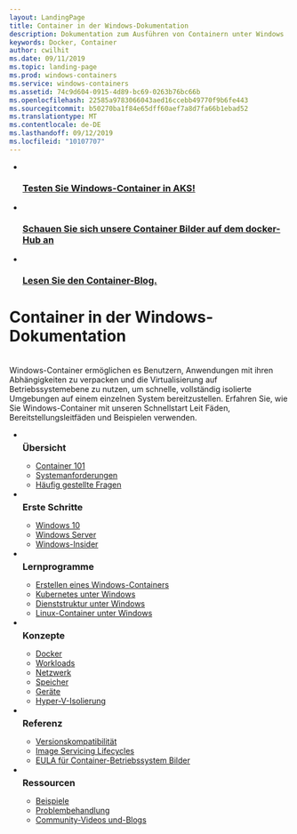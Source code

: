 ```yaml
---
layout: LandingPage
title: Container in der Windows-Dokumentation
description: Dokumentation zum Ausführen von Containern unter Windows
keywords: Docker, Container
author: cwilhit
ms.date: 09/11/2019
ms.topic: landing-page
ms.prod: windows-containers
ms.service: windows-containers
ms.assetid: 74c9d604-0915-4d89-bc69-0263b76bc66b
ms.openlocfilehash: 22585a9783066043aed16ccebb49770f9b6fe443
ms.sourcegitcommit: b50270ba1f84e65dff60aef7a8d7fa66b1ebad52
ms.translationtype: MT
ms.contentlocale: de-DE
ms.lasthandoff: 09/12/2019
ms.locfileid: "10107707"
---
```

<div id="main" class="v2">
    <ul class="cardsY panelContent featuredContent">
        <li>
            <a href="https://docs.microsoft.com/en-us/azure/aks/windows-container-cli" data-linktype="external">
                <div class="cardSize">
                    <div class="cardPadding">
                        <div class="card">
                            <div class="cardImageOuter">
                                <div class="cardImage">
                                    <img src="media/logo_kubernetes.svg" alt="" data-linktype="relative-path">
                                </div>
                            </div>
                            <div class="cardText">
                                <h3>Testen Sie Windows-Container in AKS!</h3>
                            </div>
                        </div>
                    </div>
                </div>
            </a>
        </li>
        <li>
            <a href="https://hub.docker.com/_/microsoft-windows-base-os-images" data-linktype="external">
                <div class="cardSize">
                    <div class="cardPadding">
                        <div class="card">
                            <div class="cardImageOuter">
                                <div class="cardImage">
                                    <img src="media/logo_docker.svg" alt="" data-linktype="relative-path">
                                </div>
                            </div>
                            <div class="cardText">
                                <h3>Schauen Sie sich unsere Container Bilder auf dem docker-Hub an</h3>
                            </div>
                        </div>
                    </div>
                </div>
            </a>
        </li>
        <li>
            <a href="https://techcommunity.microsoft.com/t5/Containers/bg-p/Containers" data-linktype="external">
                <div class="cardSize">
                    <div class="cardPadding">
                        <div class="card">
                            <div class="cardImageOuter">
                                <div class="cardImage">
                                    <img src="media/i_blog.svg" alt="" data-linktype="relative-path">
                                </div>
                            </div>
                            <div class="cardText">
                                <h3>Lesen Sie den Container-Blog.</h3>
                            </div>
                        </div>
                    </div>
                </div>
            </a>
        </li>
    </ul>
    <h1>Container in der Windows-Dokumentation</h1>
    <br/>
    <div class="abstract">Windows-Container ermöglichen es Benutzern, Anwendungen mit ihren Abhängigkeiten zu verpacken und die Virtualisierung auf Betriebssystemebene zu nutzen, um schnelle, vollständig isolierte Umgebungen auf einem einzelnen System bereitzustellen. Erfahren Sie, wie Sie Windows-Container mit unseren Schnellstart Leit Fäden, Bereitstellungsleitfäden und Beispielen verwenden.</div>
    <ul class="cardsW panelContent featuredContent">
        <li>
            <div class="cardSize">
                <div class="cardPadding">
                    <div class="card">
                        <div class="cardImageOuter">
                            <div class="cardImage bgdAccent1">
                                <img src="media/virtualization-containers-about.svg" alt="" data-linktype="relative-path">
                            </div>
                        </div>
                        <div class="cardText">
                            <h3 style="margin: 8px 0 2px 0;">Übersicht</h3>
                            <ul>
                                <li><a href="/en-us/virtualization/windowscontainers/about/index" data-linktype="absolute-path">Container 101</a></li>
                                <li><a href="/en-us/virtualization/windowscontainers/deploy-containers/system-requirements" data-linktype="absolute-path">Systemanforderungen</a></li>
                                <li><a href="/en-us/virtualization/windowscontainers/about/faq" data-linktype="absolute-path">Häufig gestellte Fragen</a></li>
                            </ul>
                        </div>
                    </div>
                </div>
            </div>
        </li>
        <li>
            <div class="cardSize">
                <div class="cardPadding">
                    <div class="card">
                        <div class="cardImageOuter">
                            <div class="cardImage bgdAccent1">
                                <img src="media/virtualization-containers-quick-start.svg" alt="" data-linktype="relative-path">
                            </div>
                        </div>
                        <div class="cardText">
                            <h3 style="margin: 8px 0 2px 0;">Erste Schritte</h3>
                            <ul>
                                <li><a href="/en-us/virtualization/windowscontainers/quick-start/quick-start-windows-10" data-linktype="external">Windows 10</a></li>
                                <li><a href="/en-us/virtualization/windowscontainers/quick-start/quick-start-windows-server" data-linktype="external">Windows Server</a></li>
                                <li><a href="/en-us/virtualization/windowscontainers/quick-start/using-insider-container-images" data-linktype="external">Windows-Insider</a></li>
                            </ul>
                        </div>
                    </div>
                </div>
            </div>
        </li>
        <li>
            <div class="cardSize">
                <div class="cardPadding">
                    <div class="card">
                        <div class="cardImageOuter">
                            <div class="cardImage bgdAccent1">
                                <img src="media/container-tutorials.svg" alt="" data-linktype="relative-path">
                            </div>
                        </div>
                        <div class="cardText">
                            <h3 style="margin: 8px 0 2px 0;">Lernprogramme</h3>
                            <ul>
                                <li><a href="/en-us/virtualization/windowscontainers/manage-docker/manage-windows-dockerfile" data-linktype="external">Erstellen eines Windows-Containers</a></li>
                                <li><a href="/en-us/virtualization/windowscontainers/kubernetes/getting-started-kubernetes-windows" data-linktype="external">Kubernetes unter Windows</a></li>
                                <li><a href="/en-us/azure/service-fabric/service-fabric-quickstart-containers" data-linktype="external">Dienststruktur unter Windows</a></li>
                                <li><a href="/en-us/virtualization/windowscontainers/deploy-containers/linux-containers" data-linktype="external">Linux-Container unter Windows</a></li>
                            </ul>
                        </div>
                    </div>
                </div>
            </div>
        </li>
        <li>
            <div class="cardSize">
                <div class="cardPadding">
                    <div class="card">
                        <div class="cardImageOuter">
                            <div class="cardImage bgdAccent1">
                                <img src="media/virtualization-containers-management-tools.svg" alt="" data-linktype="relative-path">
                            </div>
                        </div>
                        <div class="cardText">
                            <h3 style="margin: 8px 0 2px 0;">Konzepte</h3>
                            <ul>
                                <li><a href="/en-us/virtualization/windowscontainers/manage-docker/configure-docker-daemon" data-linktype="external">Docker</a></li>
                                <li><a href="/en-us/virtualization/windowscontainers/manage-containers/manage-serviceaccounts" data-linktype="external">Workloads</a></li>
                                <li><a href="/en-us/virtualization/windowscontainers/container-networking/architecture" data-linktype="external">Netzwerk</a></li>
                                <li><a href="/en-us/virtualization/windowscontainers/manage-containers/container-storage" data-linktype="external">Speicher</a></li>
                                <li><a href="/en-us/virtualization/windowscontainers/deploy-containers/hardware-devices-in-containers" data-linktype="external">Geräte</a></li>
                                <li><a href="/en-us/virtualization/windowscontainers/manage-containers/hyperv-container" data-linktype="external">Hyper-V-Isolierung</a></li>
                            </ul>
                        </div>
                    </div>
                </div>
            </div>
        </li>
        <li>
            <div class="cardSize">
                <div class="cardPadding">
                    <div class="card">
                        <div class="cardImageOuter">
                            <div class="cardImage bgdAccent1">
                                <img src="media/container-reference.svg" alt="" data-linktype="relative-path">
                            </div>
                        </div>
                        <div class="cardText">
                            <h3 style="margin: 8px 0 2px 0;">Referenz</h3>
                            <ul>
                                <li><a href="/en-us/virtualization/windowscontainers/deploy-containers/version-compatibility" data-linktype="external">Versionskompatibilität</a></li>
                                <li><a href="/en-us/virtualization/windowscontainers/deploy-containers/base-image-lifecycle" data-linktype="external">Image Servicing Lifecycles</a></li>
                                <li><a href="/en-us/virtualization/windowscontainers/images-eula" data-linktype="external">EULA für Container-Betriebssystem Bilder</a></li>
                            </ul>
                        </div>
                    </div>
                </div>
            </div>
        </li>
        <li>
            <div class="cardSize">
                <div class="cardPadding">
                    <div class="card">
                        <div class="cardImageOuter">
                            <div class="cardImage bgdAccent1">
                                <img src="media/virtualization-containers-community.svg" alt="" data-linktype="relative-path">
                            </div>
                        </div>
                        <div class="cardText">
                            <h3 style="margin: 8px 0 2px 0;">Ressourcen</h3>
                            <ul>
                                <li><a href="/en-us/virtualization/windowscontainers/samples" data-linktype="external">Beispiele</a></li>
                                <li><a href="/en-us/virtualization/windowscontainers/troubleshooting" data-linktype="external">Problembehandlung</a></li>
                                <li><a href="/en-us/virtualization/windowscontainers/communitylinks" data-linktype="external">Community-Videos und-Blogs</a></li>
                            </ul>
                        </div>
                    </div>
                </div>
            </div>
        </li>
    </ul>
</div>